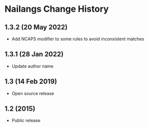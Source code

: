 Nailangs Change History
=======================

1.3.2 (20 May 2022)
-------------------
* Add NCAPS modifier to some rules to avoid inconsistent matches

1.3.1 (28 Jan 2022)
-------------------
* Update author name

1.3 (14 Feb 2019)
-----------------
* Open source release

1.2 (2015)
----------
* Public release
